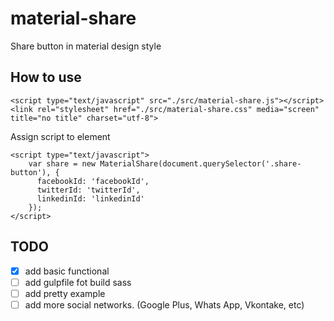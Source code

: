 # material-share

Share button in material design style

## How to use

```
<script type="text/javascript" src="./src/material-share.js"></script>
<link rel="stylesheet" href="./src/material-share.css" media="screen" title="no title" charset="utf-8">
```

Assign script to element 

```
<script type="text/javascript">
    var share = new MaterialShare(document.querySelector('.share-button'), {
      facebookId: 'facebookId',
      twitterId: 'twitterId',
      linkedinId: 'linkedinId'
    });
</script>

```

## TODO

- [x] add basic functional
- [ ] add gulpfile fot build sass
- [ ] add pretty example
- [ ] add more social networks. (Google Plus, Whats App, Vkontake, etc)
